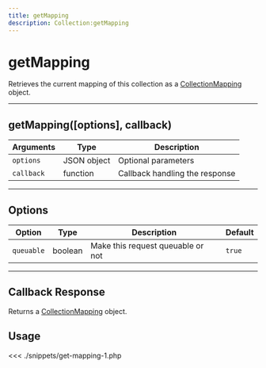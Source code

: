 ```yaml
---
title: getMapping
description: Collection:getMapping
---
```


# getMapping

Retrieves the current mapping of this collection as a [CollectionMapping](/sdk/php/3/classes/collection-mapping/) object.

---

## getMapping([options], callback)

| Arguments  | Type        | Description                    |
| ---------- | ----------- | ------------------------------ |
| `options`  | JSON object | Optional parameters            |
| `callback` | function    | Callback handling the response |

---

## Options

| Option     | Type    | Description                       | Default |
| ---------- | ------- | --------------------------------- | ------- |
| `queuable` | boolean | Make this request queuable or not | `true`  |

---

## Callback Response

Returns a [CollectionMapping](/sdk/php/3/classes/collection-mapping/) object.

## Usage

<<< ./snippets/get-mapping-1.php
